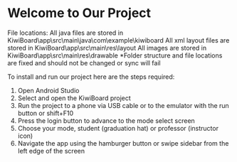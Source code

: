 # Welcome to Our Project

File locations:
All java files are stored in KiwiBoard\app\src\main\java\com\example\kiwiboard
All xml layout files are stored in KiwiBoard\app\src\main\res\layout
All images are stored in KiwiBoard\app\src\main\res\drawable
*Folder structure and file locations are fixed and should not be changed or sync will fail

To install and run our project here are the steps required:
1. Open Android Studio
2. Select and open the KiwiBoard project
3. Run the project to a phone via USB cable or to the emulator with the run button or shift+F10
4. Press the login button to advance to the mode select screen
5. Choose your mode, student (graduation hat) or professor (instructor icon)
6. Navigate the app using the hamburger button or swipe sidebar from the left edge of the screen
